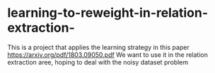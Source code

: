 # learning-to-reweight-in-relation-extraction-
This is a project that applies the learning strategy in this paper https://arxiv.org/pdf/1803.09050.pdf 
We want to use it in the relation extraction aree, hoping to deal with the noisy dataset problem
